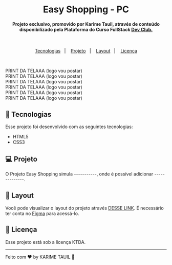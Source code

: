 <h1 align="center"> Easy Shopping - PC</h1>

<h4 align="center"> Projeto exclusivo, promovido por Karime Tauil, através de conteúdo disponibilizado pela Plataforma do Curso FullStack <a href="https://rodolfomori.com.br/devclub" target="_blank"> Dev Club. </a> </h4>

<br>

<p align="center">
  <a href="#-tecnologias">Tecnologias</a>&nbsp;&nbsp;&nbsp;|&nbsp;&nbsp;&nbsp;
  <a href="#-projeto">Projeto</a>&nbsp;&nbsp;&nbsp;|&nbsp;&nbsp;&nbsp;
  <a href="#-layout">Layout</a>&nbsp;&nbsp;&nbsp;|&nbsp;&nbsp;&nbsp;
  <a href="#memo-licença">Licença</a>
</p>
    
<br>

PRINT DA TELAAA (logo vou postar)
<br>
PRINT DA TELAAA (logo vou postar)
<br>
PRINT DA TELAAA (logo vou postar)
<br>
PRINT DA TELAAA (logo vou postar)
<br>
PRINT DA TELAAA (logo vou postar)
<br>
PRINT DA TELAAA (logo vou postar)


## 🚀 Tecnologias

Esse projeto foi desenvolvido com as seguintes tecnologias:

- HTML5
- CSS3

## 💻 Projeto

O Projeto Easy Shopping simula -----------, onde é possível adicionar --------------.

## 🔖 Layout

Você pode visualizar o layout do projeto através [DESSE LINK](https://www.figma.com/file/gpqavL469k0pPUGOmAQEM9/Explorer-Lab-%2301/duplicate). É necessário ter conta no [Figma](https://figma.com) para acessá-lo.

## :memo: Licença

Esse projeto está sob a licença KTDA.

---

Feito com ♥ by KARIME TAUIL :wave:  
